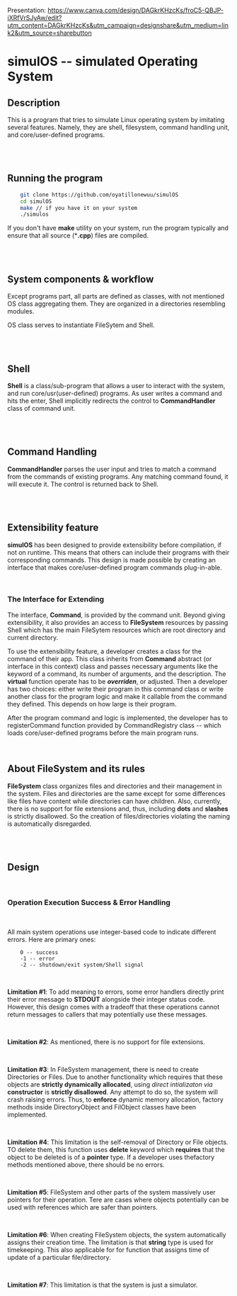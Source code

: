 Presentation: https://www.canva.com/design/DAGkrKHzcKs/froC5-QBJP-iXRfVrSJyAw/edit?utm_content=DAGkrKHzcKs&utm_campaign=designshare&utm_medium=link2&utm_source=sharebutton

# simulOS -- simulated Operating System

## Description
This is a program that tries to simulate Linux operating system by imitating several features.
Namely, they are shell, filesystem, command handling unit, and core/user-defined programs.

<br>
<br>

## Running the program
```bash
    git clone https://github.com/oyatillonewuu/simulOS
    cd simulOS
    make // if you have it on your system
    ./simulos
```
If you don't have **make** utility on your system, run the program typically and ensure that all source (\***.cpp**) files are compiled. 

<br>
<br>

## System components & workflow
Except programs part, all parts are defined as classes, with not mentioned OS class aggregating them. They are organized in a directories resembling modules.

OS class serves to instantiate FileSytem and Shell.

<br>
<br>

## Shell
**Shell** is a class/sub-program that allows a user to interact with the system, and run core/usr(user-defined) programs. As user writes a command and hits the enter, Shell implicitly redirects the control to **CommandHandler** class of command unit. 

<br>
<br>

## Command Handling
**CommandHandler** parses the user input and tries to match a command from the commands of existing programs. Any matching command found, it will execute it. The control is returned back to Shell.

<br>
<br>

## Extensibility feature
**simulOS** has been designed to provide extensibility before compilation, if not on runtime. This means that others can include their programs with their corresponding commands. This design is made possible by creating an interface that makes core/user-defined program commands plug-in-able.

<br>

### The Interface for Extending
The interface, **Command**, is provided by the command unit. Beyond giving extensibility, it also provides an access to **FileSystem** resources by passing Shell which has the main FileSytem resources which are root directory and current directory.

To use the extensibility feature, a developer creates a class for the command of their app. This class inherits from **Command** abstract (or interface in this context) class and passes necessary arguments like the keyword of a command, its number of arguments, and the description. The **virtual** function operate has to be ***overriden***, or adjusted. Then a developer has two choices: either write their program in this command class or write another class for the program logic and make it callable from the command they defined. This depends on how large is their program.

After the program command and logic is implemented, the developer has to registerCommand function provided by CommandRegistry class -- which loads core/user-defined programs before the main program runs.

<br>

## About FileSystem and its rules
**FileSystem** class organizes files and directories and their management in the system. Files and directories are the same except for some differences like files have content while directories can have children. Also, currently, there is no support for file extensions and, thus, including **dots** and **slashes** is strictly disallowed. So the creation of files/directories violating the naming is automatically disregarded.

<br>
<br>

## Design

<br>

### Operation Execution Success & Error Handling

<br>

All main system operations use integer-based code to indicate different errors. Here are primary ones:
```
    0 -- success
    -1 -- error
    -2 -- shutdown/exit system/Shell signal
```

<br>

**Limitation #1**: To add meaning to errors, some error handlers directly print their error message to **STDOUT** alongside their integer status code. However, this design comes with a tradeoff that these operations cannot return messages to callers that may potentially use these messages.

<br>

**Limitation #2**: As mentioned, there is no support for file extensions.

<br>

**Limitation #3**: In FileSystem management, there is need to create Directories or Files. Due to another functionality which requires that these objects are **strictly dynamically allocated**, using *direct intializaton via* **constructor** is **strictly disallowed**. Any attempt to do so, the system will crash raising errors.
Thus, to **enforce** dynamic memory allocation, factory methods inside DirectoryObject and FilObject classes have been implemented.

<br>

**Limitation #4**: This limitation is the self-removal of Directory or File objects. TO delete them, this function uses **delete** keyword which **requires** that the object to be deleted is of a **pointer** type. If a developer uses thefactory methods mentioned above, there should be no errors.

<br>

**Limitation #5**: FileSystem and other parts of the system massively user pointers for their operation. Tere are cases where objects potentially can be used with references which are safer than pointers.

<br>

**Limitation #6**: When creating FileSystem objects, the system automatically assigns their creation time. The limitation is that **string** type is used for timekeeping. This also applicable for for function that assigns time of update of a particular file/directory.

<br>

**Limitation #7**: This limitation is that the system is just a simulator.

<br>
